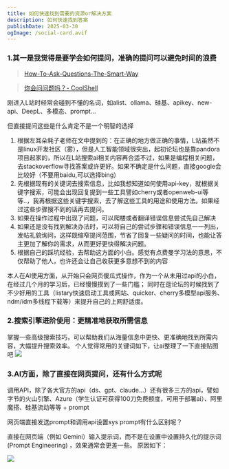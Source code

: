 ```yaml
---
title: 如何快速找到需要的资源or解决方案
description: 如何快速找到答案
publishDate: 2025-03-30
ogImage: /social-card.avif
---
```

### 1.其一是我觉得是要学会如何提问，准确的提问可以避免时间的浪费

> [How-To-Ask-Questions-The-Smart-Way](https://github.com/ryanhanwu/How-To-Ask-Questions-The-Smart-Way/blob/main/README-zh_CN.md)

> [你会问问题吗？- CoolShell](https://coolshell.cn/articles/3713.html)

刚进入L站时经常会碰到不懂的名词，如alist、ollama、硅基、apikey、new-api、DeepL、多模态、prompt…

但直接提问这些是什么肯定不是一个明智的选择

1. 根据左耳朵耗子老师在文中提到的：在正确的地方做正确的事情，L站虽然不是linux开发社区（雾），但是人工智能领域很突出，起初论坛也是靠pandora项目起家的，所以在L站搜索ai相关内容再合适不过，如果是编程相关问题，去stackoverflow寻找答案或许更好。如果不确定是什么问题，直接google会比较好（不要用baidu,可以选择bing）
2. 先根据现有的关键词去搜索信息，比如我想知道如何使用api-key，就根据关键字搜索，可能会出现回复提到一些工具譬如cherry或者openweb-ui等等..，我再根据这些关键字搜索，去了解这些工具的用途和使用方法。如果经过这些步骤搜不到的话再去提问。
3. 如果在操作过程中出现了问题，可以爬楼或者翻译错误信息尝试先自己解决
4. 如果还是没有找到解决办法时，可以将自己的尝试步骤和错误信息一一列出，发帖礼貌询问，这样既缩窄提问范围，节省了回复一些疑问的时间，也能让答主更加了解你的需求，从而更好更快得解决问题。
5. 根据自己的踩坑经验，去帮助这方面的小白。感觉有点费曼学习法的意思，不仅帮助了他人，也许还会让自己收获更多意想不到的内容

本人在AI使用方面，从开始只会网页傻瓜式操作，作为一个从未用过api的小白，在经过几个月的学习后，已经慢慢摸到了一些门槛；
同时在逛论坛的时候找到了不少好用的工具（listary快速启动工具或网站、quicker、cherry多模型api服务、ndm/idm多线程下载等）来提升自己的上网舒适度。

### 2.搜索引擎进阶使用：更精准地获取所需信息

掌握一些高级搜索技巧，可以帮助我们从海量信息中更快、更准确地找到所需内容，大幅提升搜索效率。
个人觉得常用的关键词如下，让ai整理了一下直接贴图吧
![](/assets/images/quicker_20250330_185442.png)

### 3.AI方面，除了直接在网页提问，还有什么方式呢

调用API，除了各大官方的api（ds、gpt、claude…）还有很多三方的api，譬如字节的火山引擎、Azure（学生认证可获得100刀免费额度，可用于部署ai）、阿里魔搭、硅基流动等等 + prompt 

网页端直接发送prompt和调用api设置sys prompt有什么区别呢？

直接在网页端（例如 Gemini）输入提示词，而不是在设置中设置持久化的提示词 (Prompt Engineering) ，效果通常会更差一些。 原因如下：

![](/assets/images/quicker_20250330_190115.png)
